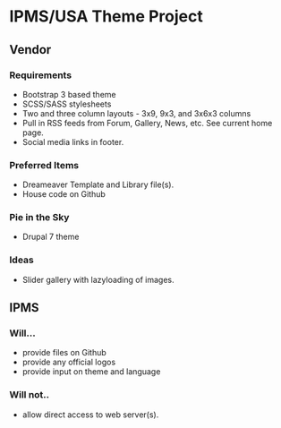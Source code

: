 # IPMS/USA Theme Project

## Vendor
### Requirements
* Bootstrap 3 based theme
* SCSS/SASS stylesheets
* Two and three column layouts - 3x9, 9x3, and 3x6x3 columns
* Pull in RSS feeds from Forum, Gallery, News, etc.  See current home page.
* Social media links in footer.

### Preferred Items
* Dreameaver Template and Library file(s).
* House code on Github

### Pie in the Sky
* Drupal 7 theme

### Ideas
* Slider gallery with lazyloading of images.

## IPMS
### Will...
* provide files on Github
* provide any official logos
* provide input on theme and language

### Will not..
* allow direct access to web server(s).
